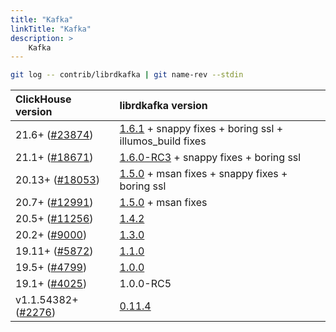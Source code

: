 ```yaml
---
title: "Kafka"
linkTitle: "Kafka"
description: >
    Kafka
---
```

```bash
git log -- contrib/librdkafka | git name-rev --stdin
```

| **ClickHouse version** | **librdkafka version** |
| :--- | :--- |
| 21.6+ ([\#23874](https://github.com/ClickHouse/ClickHouse/pull/23874)) | [1.6.1](https://github.com/edenhill/librdkafka/blob/v1.6.1/CHANGELOG.md) + snappy fixes + boring ssl + illumos_build fixes|
| 21.1+ ([\#18671](https://github.com/ClickHouse/ClickHouse/pull/18671)) | [1.6.0-RC3](https://github.com/edenhill/librdkafka/blob/v1.6.0-RC3/CHANGELOG.md) + snappy fixes + boring ssl |
| 20.13+ ([\#18053](https://github.com/ClickHouse/ClickHouse/pull/18053)) | [1.5.0](https://github.com/edenhill/librdkafka/blob/v1.5.0/CHANGELOG.md) + msan fixes + snappy fixes + boring ssl |
| 20.7+ ([\#12991](https://github.com/ClickHouse/ClickHouse/pull/12991)) | [1.5.0](https://github.com/edenhill/librdkafka/blob/v1.5.0/CHANGELOG.md) + msan fixes |
| 20.5+ ([\#11256](https://github.com/ClickHouse/ClickHouse/pull/11256)) | [1.4.2](https://github.com/edenhill/librdkafka/blob/v1.4.2/CHANGELOG.md) |
| 20.2+ ([\#9000](https://github.com/ClickHouse/ClickHouse/pull/9000)) | [1.3.0](https://github.com/edenhill/librdkafka/releases?after=v1.4.0-PRE1) |
| 19.11+ ([\#5872](https://github.com/ClickHouse/ClickHouse/pull/5872)) | [1.1.0](https://github.com/edenhill/librdkafka/releases?after=v1.1.0-selfstatic-test12) |
| 19.5+ ([\#4799](https://github.com/ClickHouse/ClickHouse/pull/4799)) | [1.0.0](https://github.com/edenhill/librdkafka/releases?after=v1.0.1-RC1) |
| 19.1+ ([\#4025](https://github.com/ClickHouse/ClickHouse/pull/4025)) | 1.0.0-RC5 |
| v1.1.54382+ ([\#2276](https://github.com/ClickHouse/ClickHouse/pull/2276)) | [0.11.4](https://github.com/edenhill/librdkafka/releases?after=v0.11.4-adminapi-post1) |
